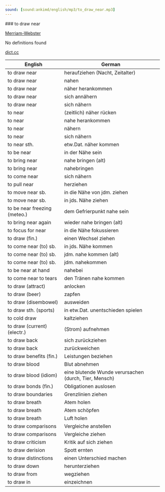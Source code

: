 ```yaml
---
sound: [sound:ankimd/english/mp3/to_draw_near.mp3]
---
```


\### to draw near

[Merriam-Webster](https://www.merriam-webster.com/dictionary/to+draw+near)

No definitions found

[dict.cc](https://www.dict.cc/to+draw+near)

| English        | German       |
| -------------- | ------------ |
| to draw near | heraufziehen (Nacht, Zeitalter) |
| to draw near | nahen |
| to draw near | näher herankommen |
| to draw near | sich annähern |
| to draw near | sich nähern |
| to near | (zeitlich) näher rücken |
| to near | nahe herankommen |
| to near | nähern |
| to near | sich nähern |
| to near sth. | etw.Dat. näher kommen |
| to be near | in der Nähe sein |
| to bring near | nahe bringen (alt) |
| to bring near | nahebringen |
| to come near | sich nähern |
| to pull near | herziehen |
| to move near sb. | in die Nähe von jdm. ziehen |
| to move near sb. | in jds. Nähe ziehen |
| to be near freezing (meteo.) | dem Gefrierpunkt nahe sein |
| to bring near again | wieder nahe bringen (alt) |
| to focus for near | in die Nähe fokussieren |
| to draw (fin.) | einen Wechsel ziehen |
| to come near (to) sb. | in jds. Nähe kommen |
| to come near (to) sb. | jdm. nahe kommen (alt) |
| to come near (to) sb. | jdm. nahekommen |
| to be near at hand | nahebei |
| to come near to tears | den Tränen nahe kommen |
| to draw (attract) | anlocken |
| to draw (beer) | zapfen |
| to draw (disembowel) | ausweiden |
| to draw sth. (sports) | in etw.Dat. unentschieden spielen |
| to cold draw | kaltziehen |
| to draw (current) (electr.) | (Strom) aufnehmen |
| to draw back | sich zurückziehen |
| to draw back | zurückweichen |
| to draw benefits (fin.) | Leistungen beziehen |
| to draw blood | Blut abnehmen |
| to draw blood (idiom) | eine blutende Wunde verursachen (durch, Tier, Mensch) |
| to draw bonds (fin.) | Obligationen auslosen |
| to draw boundaries | Grenzlinien ziehen |
| to draw breath | Atem holen |
| to draw breath | Atem schöpfen |
| to draw breath | Luft holen |
| to draw comparisons | Vergleiche anstellen |
| to draw comparisons | Vergleiche ziehen |
| to draw criticism | Kritik auf sich ziehen |
| to draw derision | Spott ernten |
| to draw distinctions | einen Unterschied machen |
| to draw down | herunterziehen |
| to draw from | wegziehen |
| to draw in | einzeichnen |
